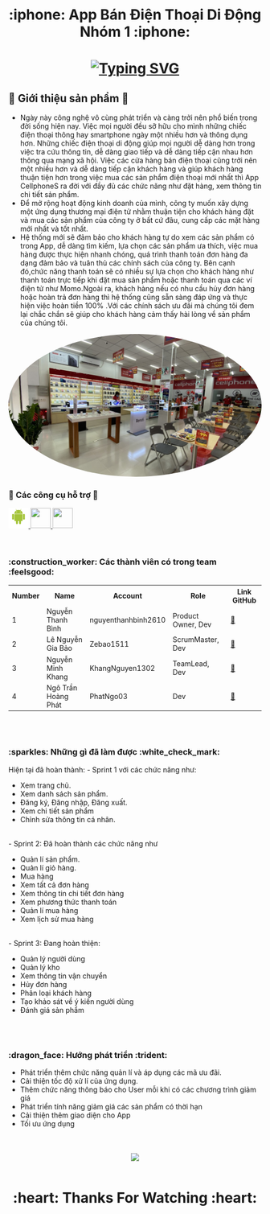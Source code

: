 <h1 style="display:flex;text-align:center">:iphone: App Bán Điện Thoại Di Động Nhóm 1 :iphone:</h1>
<h1 align="center">
  <a href="https://git.io/typing-svg"><img src="https://readme-typing-svg.herokuapp.com?font=Anton&weight=900&size=32&pause=1000&color=F70000&background=FFFFFF00&random=false&width=1000&height=60&lines=Welcome+you+to+our+company%3A+Schannel+with+CellphoneS+App" alt="Typing SVG" /></a>
</h1>


## :closed_book: Giới thiệu sản phẩm :green_book:
  - Ngày này công nghệ vô cùng phát triển và càng trởi nên phổ biến trong đời sống hiện nay. Việc mọi người đều sỡ hữu cho mình những chiếc điện thoại thông hay smartphone ngày một nhiều hơn và thông dụng hơn. Những chiếc điện thoại di động giúp mọi người dễ dàng hơn trong việc tra cứu thông tin, dễ dàng giao tiếp và dễ dàng tiếp cận nhau hơn thông qua mạng xã hội. Việc các cửa hàng bán điện thoại cũng trởi nên một nhiều hơn và dễ dàng tiếp cận khách hàng và giúp khách hàng thuận tiện hơn trong việc mua các sản phẩm điện thoại mới nhất thì App CellphoneS ra đời với đầy đủ các chức năng như đặt hàng, xem thông tin chi tiết sản phẩm.
  - Để mở rộng hoạt động kinh doanh của mình, công ty muốn xây dựng một ứng dụng thương mại điện tử nhằm thuận tiện cho khách hàng đặt và mua các sản phẩm của công ty ở bất cứ đâu, cung cấp các mặt hàng mới nhất và tốt nhất.
  - Hệ thống mới sẽ đảm bảo cho khách hàng tự do xem các sản phẩm có trong  App, dễ dàng tìm kiếm, lựa chọn các sản phẩm ưa thích, việc mua hàng được thực hiện nhanh chóng, quá trình thanh toán đơn hàng đa dạng đảm bảo và tuân thủ các chính sách của công ty. Bên cạnh đó,chức năng thanh toán sẽ có nhiều sự lựa chọn cho khách hàng như thanh toán trực tiếp khi đặt mua sản phẩm hoặc thanh toán qua các ví điện tử như Momo.Ngoài ra, khách hàng nếu có nhu cầu hủy đơn hàng hoặc hoàn trả đơn hàng thì hệ thống cũng sẵn sàng đáp ứng và thực hiện việc hoàn tiền 100% .Với các chính sách ưu đãi mà chúng tôi đem lại chắc chắn sẽ giúp cho khách hàng cảm thấy hài lòng về sản phẩm của chúng tôi.
<img src="cellphones.jpg" style="border-radius:50%" />
<br/>
<h3>🎨 Các công cụ hỗ trợ 🔧</h3>
<p align = "left">
  <a href="https://developer.android.com/studio" target ="_blank" rel="moreferrer"><img src="https://github.com/devicons/devicon/blob/master/icons/android/android-original-wordmark.svg" atl="andorid" width="40" height = "40"/>
  </a>
  <a href="https://firebase.google.com/?gad=1&gclid=CjwKCAjwysipBhBXEiwApJOcu_zqNv95jDB83Ghmir3J-m8zj4N2fCoE9dRUsf8ejJgxlpGM3J2yhxoCIOwQAvD_BwE&gclsrc=aw.ds" target="_blank" rel="moreferrer">
    <img src="https://www.vectorlogo.zone/logos/firebase/firebase-icon.svg" alth="firebase" width="40" height="40"/>
  </a>
  <a href="https://github.com/" target="_blank" rel="moreferrer">
    <img src="https://www.vectorlogo.zone/logos/github/github-tile.svg" alth="Github" width="40" height="40"/>
  </a>
</p>
<br/>
<h3>:construction_worker: Các thành viên có trong team :feelsgood:</h3>
 <table style="text-decoration:none" class="members">
        <tr>
            <th>Number</th>
            <th>Name</th>
            <th>Account</th>
            <th>Role</th>
            <th>Link GitHub</th>
        </tr>
        <tr>
            <td>1</td>
            <td>Nguyễn Thanh Bình</td>
            <td>nguyenthanhbinh2610</td>
            <td>Product Owner, Dev</td>
            <td><a href="https://github.com/nguyenthanhbinh2610">🐩</a></td>
        </tr>
        <tr>
            <td>2</td>
            <td>Lê Nguyễn Gia Bảo</td>
            <td>Zebao1511</td>
            <td>ScrumMaster, Dev</td>
            <td><a href="https://github.com/Zebao1511">🐉</a></td>
        </tr>
        <tr>
            <td>3</td>
            <td>Nguyễn Minh Khang</td>
            <td>KhangNguyen1302</td>
            <td>TeamLead, Dev</td>
            <td><a href="https://github.com/KhanKhan1302">🦏</a></td>
        </tr>
       <tr>
            <td>4</td>
            <td>Ngô Trần Hoàng Phát</td>
            <td>PhatNgo03</td>
            <td>Dev</td>
            <td><a href="https://github.com/PhatNgo03">🦅</a></tf>
        </tr>
    </table>
<br/>
<br/>
<h3>:sparkles: Những gì đã làm được :white_check_mark:</h3>
Hiện tại đã hoàn thành: 
- Sprint 1 với các chức năng như:
  <ul>
     <li>Xem trang chủ.</li>
     <li>Xem danh sách sản phẩm.</li>
     <li>Đăng ký, Đăng nhập, Đăng xuất.</li>
     <li>Xem chi tiết sản phẩm</li>
     <li>Chỉnh sửa thông tin cá nhân.</li>
  </ul>
  <br/>
- Sprint 2: Đã hoàn thành các chức năng như
  <ul>
     <li>Quản lí sản phẩm.</li>
     <li>Quản lí giỏ hàng.</li>
     <li>Mua hàng</li>
     <li>Xem tất cả đơn hàng</li>
     <li>Xem thông tin chi tiết đơn hàng</li>
     <li>Xem phương thức thanh toán</li>
     <li>Quản lí mua hàng</li>
     <li>Xem lịch sử mua hàng</li>
  </ul>
  <br/>
- Sprint 3: Đang hoàn thiện:
  <ul>
     <li>Quản lý người dùng</li>
     <li>Quản lý kho</li>
     <li>Xem thông tin vận chuyển</li>
     <li>Hủy đơn hàng</li>
     <li>Phân loại khách hàng</li>
     <li>Tạo khảo sát về ý kiến người dùng</li>
     <li>Đánh giá sản phẩm</li>
  </ul>
<br/>
<br/>
<h3>:dragon_face: Hướng phát triển :trident:</h3>
<ul>
   <li>Phát triển thêm chức năng quản lí và áp dụng các mã ưu đãi.</li>
   <li>Cải thiện tốc độ xử lí của ứng dụng.</li>
   <li>Thêm chức năng thông báo cho User mỗi khi có các chương trình giảm giá</li>
   <li>Phát triển tính năng giảm giá các sản phẩm có thời hạn</li>
   <li>Cải thiện thêm giao diện cho App</li>
   <li>Tối ưu ứng dụng</li>
</ul>
<br/>
<br/>
<div align="center">
  <img align="center" src="https://user-images.githubusercontent.com/74038190/225813708-98b745f2-7d22-48cf-9150-083f1b00d6c9.gif" width="800"/>
</div>
<br/>
<h1 align="center"> :heart: Thanks For Watching :heart: </h2>


